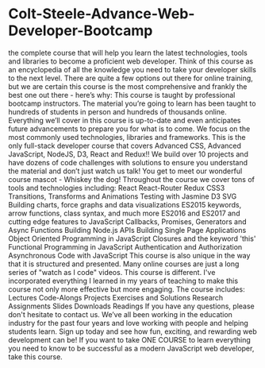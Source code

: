 # Colt-Steele-Advance-Web-Developer-Bootcamp
the complete course that will help you learn the latest technologies, tools and libraries to become a proficient web developer.  Think of this course as an encyclopedia of all the  knowledge you need to take your developer skills to the next level.  There are quite a few options out there for online training, but we are certain this course is the most comprehensive and frankly the best one out there - here’s why:  This course is taught by professional bootcamp instructors. The material you’re going to learn has been taught to hundreds of students in person and hundreds of thousands online.  Everything we’ll cover in this course is up-to-date and even anticipates future advancements to prepare you for what is to come. We focus on the most commonly used technologies, libraries and frameworks.  This is the only full-stack developer course that covers Advanced CSS, Advanced JavaScript, NodeJS, D3, React and Redux!!  We build over 10 projects and have dozens of code challenges with solutions to ensure you understand the material and don’t just watch us talk!  You get to meet our wonderful course mascot - Whiskey the dog!  Throughout the course we cover tons of tools and technologies including:  React React-Router Redux CSS3 Transitions, Transforms and Animations Testing with Jasmine D3 SVG Building charts, force graphs and data visualizations ES2015 keywords, arrow functions, class syntax, and much more ES2016 and ES2017 and cutting edge features to JavaScript Callbacks, Promises, Generators and Async Functions Building Node.js APIs Building Single Page Applications Object Oriented Programming in JavaScript Closures and the keyword 'this' Functional Programming in JavaScript Authentication and Authorization Asynchronous Code with JavaScript  This course is also unique in the way that it is structured and presented. Many online courses are just a long series of "watch as I code" videos. This course is different. I've incorporated everything I learned in my years of teaching to make this course not only more effective but more engaging. The course includes:  Lectures  Code-Alongs  Projects  Exercises and Solutions  Research Assignments  Slides  Downloads  Readings  If you have any questions, please don't hesitate to contact us. We’ve all been working in the education industry for the past four years and love working with people and helping students learn. Sign up today and see how fun, exciting, and rewarding web development can be!  If you want to take ONE COURSE to learn everything you need to know to be successful as a modern JavaScript web developer, take this course.
